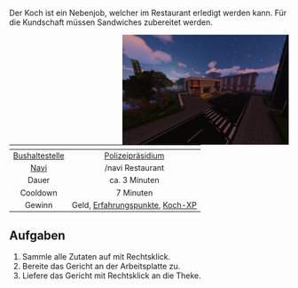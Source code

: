 
Der Koch ist ein Nebenjob, welcher im Restaurant erledigt werden kann. Für die Kundschaft müssen Sandwiches zubereitet werden.



<img align="right" width="300" eight="150" src="../../../assets/image/nebenjobs/Koch.png">



| <!-- --> | <!-- --> |
| :-: | :-: |
| [Bushaltestelle](../../pages/öpnv/bus.md) | [Polizeipräsidium](../../pages/fraktionen/polizei.md) |
| [Navi](../../allgmein/navigation.md) | /navi Restaurant |
| Dauer | ca. 3 Minuten |
| Cooldown | 7 Minuten |
| Gewinn | Geld, [Erfahrungspunkte](../../allgmein/level.md), [Koch-XP](../../pages/skills/kochen.md) |

## Aufgaben
1. Sammle alle Zutaten auf mit Rechtsklick.
2. Bereite das Gericht an der Arbeitsplatte zu.
3. Liefere das Gericht mit Rechtsklick an die Theke.
